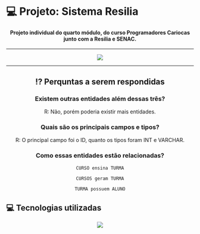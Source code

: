 # 💻 Projeto: Sistema Resilia
<div align="center" style="display: inline_block">

#### Projeto individual do quarto módulo, do curso Programadores Cariocas junto com a Resilia e SENAC.

---

<img align="center" src="https://user-images.githubusercontent.com/113939119/215637110-a9725aba-7975-4888-9662-685bddf35570.png">

---

## ⁉ Perquntas a serem respondidas

### Existem outras entidades além dessas três?
R: Não, porém poderia existir mais entidades.

### Quais são os principais campos e tipos?
R: O principal campo foi o ID, quanto os tipos foram INT e VARCHAR. 

### Como essas entidades estão relacionadas?
    CURSO ensina TURMA

    CURSOS geram TURMA
    
    TURMA possuem ALUNO
</div>

## 💻 Tecnologias utilizadas
<div align="center" style="display: inline_block">
<img align="center" src="https://img.shields.io/static/v1?style=for-the-badge&message=MySQL&color=4479A1&logo=MySQL&logoColor=FFFFFF&label=">
</div>